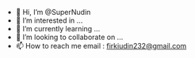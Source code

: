 - 👋 Hi, I’m @SuperNudin
- 👀 I’m interested in ...
- 🌱 I’m currently learning ...
- 💞️ I’m looking to collaborate on ...
- 📫 How to reach me 
     email : firkiudin232@gmail.com

<!---
SuperNudin/SuperNudin is a ✨ special ✨ repository because its `README.md` (this file) appears on your GitHub profile.
You can click the Preview link to take a look at your changes.
--->
